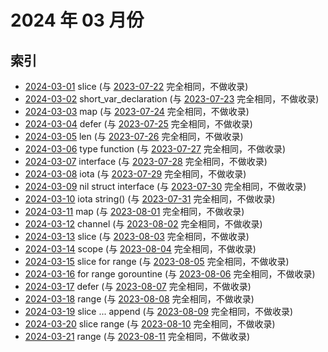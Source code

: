 # 2024 年 03 月份

## 索引

- [2024-03-01](#) slice (与 [2023-07-22](../07/22/README.md) 完全相同，不做收录)
- [2024-03-02](#) short_var_declaration (与 [2023-07-23](../07/23/README.md) 完全相同，不做收录)
- [2024-03-03](#) map (与 [2023-07-24](../07/24/README.md) 完全相同，不做收录)
- [2024-03-04](#) defer (与 [2023-07-25](../07/25/README.md) 完全相同，不做收录)
- [2024-03-05](#) len (与 [2023-07-26](../07/26/README.md) 完全相同，不做收录)
- [2024-03-06](#) type function (与 [2023-07-27](../07/27/README.md) 完全相同，不做收录)
- [2024-03-07](#) interface (与 [2023-07-28](../07/28/README.md) 完全相同，不做收录)
- [2024-03-08](#) iota (与 [2023-07-29](../07/29/README.md) 完全相同，不做收录)
- [2024-03-09](#) nil struct interface (与 [2023-07-30](../07/30/README.md) 完全相同，不做收录)
- [2024-03-10](#) iota string() (与 [2023-07-31](../07/31/README.md) 完全相同，不做收录)
- [2024-03-11](#) map (与 [2023-08-01](../08/01/README.md) 完全相同，不做收录)
- [2024-03-12](#) channel (与 [2023-08-02](../08/02/README.md) 完全相同，不做收录)
- [2024-03-13](#) slice (与 [2023-08-03](../08/03/README.md) 完全相同，不做收录)
- [2024-03-14](#) scope (与 [2023-08-04](../08/04/README.md) 完全相同，不做收录)
- [2024-03-15](#) slice for range (与 [2023-08-05](../08/05/README.md) 完全相同，不做收录)
- [2024-03-16](#) for range gorountine (与 [2023-08-06](../08/06/README.md) 完全相同，不做收录)
- [2024-03-17](#) defer (与 [2023-08-07](../08/07/README.md) 完全相同，不做收录)
- [2024-03-18](#) range (与 [2023-08-08](../08/08/README.md) 完全相同，不做收录)
- [2024-03-19](#) slice ... append (与 [2023-08-09](../08/09/README.md) 完全相同，不做收录)
- [2024-03-20](#) slice range (与 [2023-08-10](../08/10/README.md) 完全相同，不做收录)
- [2024-03-21](#) range (与 [2023-08-11](../08/11/README.md) 完全相同，不做收录)

